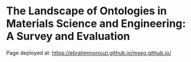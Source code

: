 # The Landscape of Ontologies in Materials Science and Engineering: A Survey and Evaluation

Page deployed at: https://ebrahimnorouzi.github.io/mseo.github.io/

